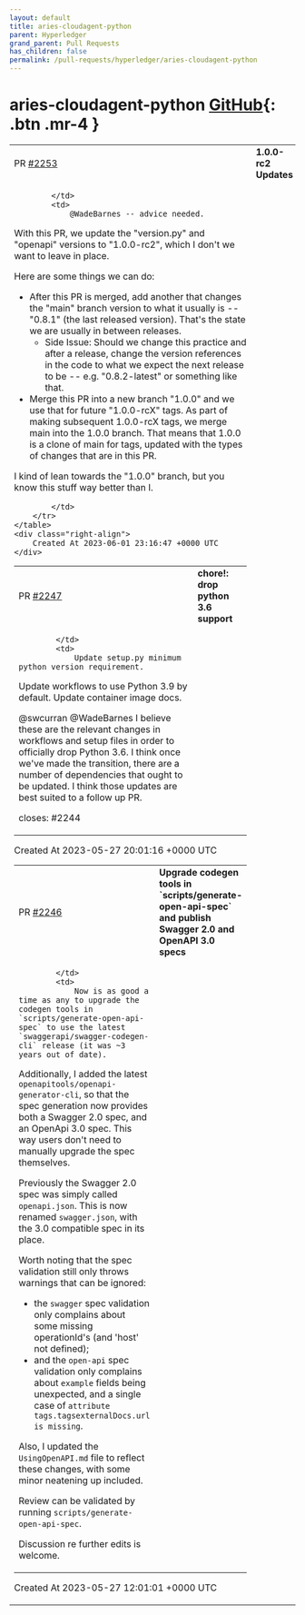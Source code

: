 ```yaml
---
layout: default
title: aries-cloudagent-python
parent: Hyperledger
grand_parent: Pull Requests
has_children: false
permalink: /pull-requests/hyperledger/aries-cloudagent-python
---
```


# aries-cloudagent-python <span class="fs-3 right-align">[GitHub](https://github.com/hyperledger/aries-cloudagent-python){: .btn .mr-4 }</span>


<div>
    <table>
        <tr>
            <td>
                PR <a href="https://github.com/hyperledger/aries-cloudagent-python/pull/2253" class=".btn">#2253</a>
            </td>
            <td>
                <b>
                    1.0.0-rc2 Updates
                </b>
            </td>
        </tr>
        <tr>
            <td>
                
            </td>
            <td>
                @WadeBarnes -- advice needed.

With this PR, we update the "version.py" and "openapi" versions to "1.0.0-rc2", which I don't we want to leave in place.

Here are some things we can do:

- After this PR is merged, add another that changes the "main" branch version to what it usually is -- "0.8.1" (the last released version).  That's the state we are usually in between releases.
   - Side Issue: Should we change this practice and after a release, change the version references in the code to what we expect the next release to be -- e.g. "0.8.2-latest" or something like that.
- Merge this PR into a new branch "1.0.0" and we use that for future "1.0.0-rcX" tags.  As part of making subsequent 1.0.0-rcX tags, we merge main into the 1.0.0 branch.  That means that 1.0.0 is a clone of main for tags, updated with the types of changes that are in this PR.

I kind of lean towards the "1.0.0" branch, but you know this stuff way better than I.


            </td>
        </tr>
    </table>
    <div class="right-align">
        Created At 2023-06-01 23:16:47 +0000 UTC
    </div>
</div>

<div>
    <table>
        <tr>
            <td>
                PR <a href="https://github.com/hyperledger/aries-cloudagent-python/pull/2247" class=".btn">#2247</a>
            </td>
            <td>
                <b>
                    chore!: drop python 3.6 support
                </b>
            </td>
        </tr>
        <tr>
            <td>
                
            </td>
            <td>
                Update setup.py minimum python version requirement.
Update workflows to use Python 3.9 by default.
Update container image docs.

@swcurran @WadeBarnes I believe these are the relevant changes in workflows and setup files in order to officially drop Python 3.6. I think once we've made the transition, there are a number of dependencies that ought to be updated. I think those updates are best suited to a follow up PR.

closes: #2244 
            </td>
        </tr>
    </table>
    <div class="right-align">
        Created At 2023-05-27 20:01:16 +0000 UTC
    </div>
</div>

<div>
    <table>
        <tr>
            <td>
                PR <a href="https://github.com/hyperledger/aries-cloudagent-python/pull/2246" class=".btn">#2246</a>
            </td>
            <td>
                <b>
                    Upgrade codegen tools in `scripts/generate-open-api-spec` and publish Swagger 2.0 and OpenAPI 3.0 specs
                </b>
            </td>
        </tr>
        <tr>
            <td>
                
            </td>
            <td>
                Now is as good a time as any to upgrade the codegen tools in `scripts/generate-open-api-spec` to use the latest `swaggerapi/swagger-codegen-cli` release (it was ~3 years out of date). 

Additionally, I added the latest `openapitools/openapi-generator-cli`, so that the spec generation now provides both a Swagger 2.0 spec, and an OpenApi 3.0 spec. This way users don't need to manually upgrade the spec themselves.

Previously the Swagger 2.0 spec was simply called `openapi.json`. This is now renamed `swagger.json`, with the 3.0 compatible spec in its place. 

Worth noting that the spec validation still only throws warnings that can be ignored:
- the `swagger` spec validation only complains about some missing operationId's (and 'host' not defined);
- and the `open-api` spec validation only complains about `example` fields being unexpected, and a single case of `attribute tags.tagsexternalDocs.url is missing`.

Also, I updated the `UsingOpenAPI.md` file to reflect these changes, with some minor neatening up included.

Review can be validated by running `scripts/generate-open-api-spec`.

Discussion re further edits is welcome.
            </td>
        </tr>
    </table>
    <div class="right-align">
        Created At 2023-05-27 12:01:01 +0000 UTC
    </div>
</div>

